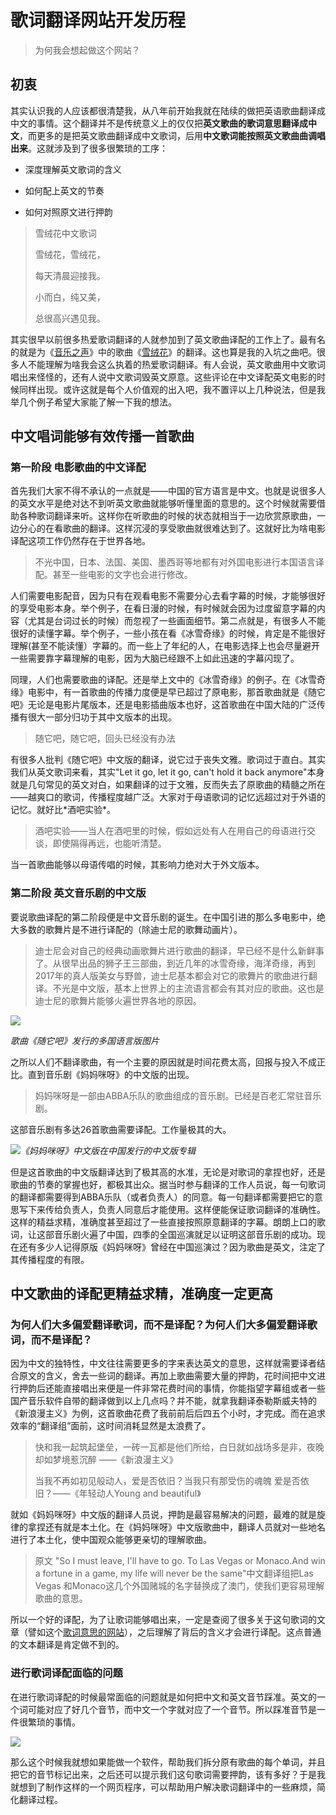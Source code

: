 # 歌词翻译网站开发历程

> 为何我会想起做这个网站？

## 初衷

其实认识我的人应该都很清楚我，从八年前开始我就在陆续的做把英语歌曲翻译成中文的事情。这个翻译并不是传统意义上的仅仅把**英文歌曲的歌词意思翻译成中文**，而更多的是把英文歌曲翻译成中文歌词，后用**中文歌词能按照英文歌曲曲调唱出来**。这就涉及到了很多很繁琐的工序：

* 深度理解英文歌词的含义

* 如何配上英文的节奏

* 如何对照原文进行押韵

> 雪绒花中文歌词
>
> 雪绒花，雪绒花，
>
> 每天清晨迎接我。
>
> 小而白，纯又美，
>
> 总很高兴遇见我。

其实很早以前很多热爱歌词翻译的人就参加到了英文歌曲译配的工作上了。最有名的就是为《[音乐之声](https://en.wikipedia.org/wiki/The_Sound_of_Music)》中的歌曲《[雪绒花](https://en.wikipedia.org/wiki/Edelweiss_%28song%29)》的翻译。这也算是我的入坑之曲吧。很多人不能理解为啥我会这么执着的热爱歌词翻译。有人会说，英文歌曲用中文歌词唱出来怪怪的，还有人说中文歌词毁英文原意。这些评论在中文译配英文电影的时候同样出现。或许这就是每个人价值观的出入吧，我不置评以上几种说法，但是我举几个例子希望大家能了解一下我的想法。

## 中文唱词能够有效传播一首歌曲

### 第一阶段 电影歌曲的中文译配

首先我们大家不得不承认的一点就是——中国的官方语言是中文。也就是说很多人的英文水平是绝对达不到听英文歌曲就能够听懂里面的意思的。这个时候就需要借助各种歌词翻译来听。这样你在听歌曲的时候的状态就相当于一边欣赏原歌曲，一边分心的在看歌曲的翻译。这样沉浸的享受歌曲就很难达到了。这就好比为啥电影译配这项工作仍然存在于世界各地。

> 不光中国，日本、法国、美国、墨西哥等地都有对外国电影进行本国语言译配。甚至一些电影的文字也会进行修改。

人们需要电影配音，因为只有在观看电影不需要分心去看字幕的时候，才能够很好的享受电影本身。举个例子，在看日漫的时候，有时候就会因为过度留意字幕的内容（尤其是台词过长的时候）而忽视了一些画面细节。第二点就是，有很多人不能很好的读懂字幕。举个例子，一些小孩在看《冰雪奇缘》的时候，肯定是不能很好理解\(甚至不能读懂）字幕的。而一些上了年纪的人，在电影选择上也会尽量避开一些需要靠字幕理解的电影，因为大脑已经跟不上如此迅速的字幕闪现了。

同理，人们也需要歌曲的译配。还是举上文中的《冰雪奇缘》的例子。在《冰雪奇缘》电影中，有一首歌曲的传播力度便是早已超过了原电影，那首歌曲就是《随它吧》无论是电影片尾版本，还是电影插曲版本也好，这首歌曲在中国大陆的广泛传播有很大一部分归功于其中文版本的出现。

> 随它吧，随它吧，回头已经没有办法

有很多人批判《随它吧》中文版的翻译，说它过于丧失文雅。歌词过于直白。其实我们从英文歌词来看，其实"Let it go, let it go, can't hold it back anymore"本身就是几句常见的英文对白，如果翻译的过于文雅，反而失去了原歌曲的精髓之所在——越爽口的歌词，传播程度越广泛。大家对于母语歌词的记忆远超过对于外语的记忆。就好比\*酒吧实验\*。

> 酒吧实验——当人在酒吧里的时候，假如远处有人在用自己的母语进行交谈，即使隔得再远，也能听清楚。

当一首歌曲能够以母语传唱的时候，其影响力绝对大于外文版本。

### 第二阶段 英文音乐剧的中文版

要说歌曲译配的第二阶段便是中文音乐剧的诞生。在中国引进的那么多电影中，绝大多数的歌舞片是不进行译配的（除迪士尼的歌舞动画片）。

> 迪士尼会对自己的经典动画歌舞片进行歌曲的翻译，早已经不是什么新鲜事了。从很早出品的狮子王三部曲，到近几年的冰雪奇缘，海洋奇缘，再到2017年的真人版美女与野兽，迪士尼基本都会对它的歌舞片的歌曲进行翻译。不光是中文版，基本上世界上的主流语言都会有其对应的歌曲。这也是迪士尼的歌舞片能够火遍世界各地的原因。

![](/51Nd1X293+L._SS500.jpg)

_歌曲《随它吧》发行的多国语言版图片_

之所以人们不翻译歌曲，有一个主要的原因就是时间花费太高，回报与投入不成正比。直到音乐剧《妈妈咪呀》的中文版的出现。

> 妈妈咪呀是一部由ABBA乐队的歌曲组成的音乐剧。已经是百老汇常驻音乐剧。

这部音乐剧有多达26首歌曲需要译配。工作量极其的大。

![](/assets/Screenshot_20180811-140439.png)_《妈妈咪呀》中文版在中国发行的中文版专辑_

但是这首歌曲的中文版翻译达到了极其高的水准，无论是对歌词的拿捏也好，还是歌曲的节奏的掌握也好，都极其出众。据当时参与翻译的工作人员说，每一句歌词的翻译都需要得到ABBA乐队（或者负责人）的同意。每一句翻译都需要把它的意思写下来传给负责人，负责人同意后才能使用。这样便能保证歌词翻译的准确性。这样的精益求精，准确度甚至超过了一些直接按照原意翻译的字幕。朗朗上口的歌词，让这部音乐剧火遍了中国，四季的全国巡演就足以证明这部音乐剧的成功。现在还有多少人记得原版《妈妈咪呀》曾经在中国巡演过？因为歌曲是英文，注定了其传播程度的有限。

## 中文歌曲的译配更精益求精，准确度一定更高

### 为何人们大多偏爱翻译歌词，而不是译配？为何人们大多偏爱翻译歌词，而不是译配？

因为中文的独特性，中文往往需要更多的字来表达英文的意思，这样就需要译者结合原文的含义，舍去一些词的翻译。再加上歌曲需要大量的押韵，花时间把中文进行押韵后还能直接唱出来便是一件非常花费时间的事情，你能指望字幕组或者一些国产音乐软件自带的翻译做到以上几点吗？并不能，就拿我翻译泰勒斯威夫特的《新浪漫主义》为例，这首歌曲花费了我前前后后四五个小时，才完成。而在追求效率的“翻译组”面前，这时间消耗显然是太浪费了。

> 快和我一起筑起堡垒，一砖一瓦都是他们所给，白日就如战场多是非，夜晚却如梦境惹沉醉 ——《新浪漫主义》
>
> 当我不再如初见般动人，爱是否依旧？当我只有那受伤的魂魄 爱是否依旧？——《年轻动人Young and beautiful》

就如《妈妈咪呀》中文版的翻译人员说，押韵是最容易解决的问题，最难的就是旋律的拿捏还有就是本土化。在《妈妈咪呀》中文版歌曲中，翻译人员就对一些地名进行了本土化，使中国观众能够更亲切的理解歌曲。

> 原文 "So I must leave, I'll have to go. To Las Vegas or Monaco.And win a fortune in a game, my life will never be the same"中文翻译组把Las Vegas 和Monaco这几个外国赌城的名字替换成了澳门，使我们更容易理解歌曲的意思。

所以一个好的译配，为了让歌词能够唱出来，一定是查阅了很多关于这句歌词的文章（譬如这个[歌词意思的网站](https://songmeanings.com/)），之后理解了背后的含义才会进行译配。这点普通的文本翻译是肯定做不到的。

### 进行歌词译配面临的问题

在进行歌词译配的时候最常面临的问题就是如何把中文和英文音节踩准。英文的一个词可能对应了好几个音节，而中文一个字就对应了一个音节。所以踩准音节是一件很繁琐的事情。

![](/assets/IMG_3445.PNG=400x)

那么这个时候我就想如果能做一个软件，帮助我们拆分原有歌曲的每个单词，并且把它的音节标记出来，之后还可以提示我们这句歌词需要押韵，该有多好？于是我就想到了制作这样的一个网页程序，可以帮助用户解决歌词翻译中的一些麻烦，简化翻译过程。

